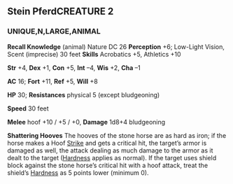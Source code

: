 ## Stein PferdCREATURE 2

### UNIQUE,N,LARGE,ANIMAL

**Recall Knowledge** (animal) Nature DC 26
**Perception** +6; Low-Light Vision, Scent (imprecise) 30 feet
**Skills** Acrobatics +5, Athletics +10

**Str** +4, **Dex** +1, **Con** +5, **Int** –4, **Wis** +2, **Cha** –1

**AC** 16; **Fort** +11, **Ref** +5, **Will** +8

**HP** 30; **Resistances** physical 5 (except bludgeoning)

**Speed** 30 feet

**Melee** hoof +10 / +5 / +0, **Damage** 1d8+4 bludgeoning

**Shattering Hooves** The hooves of the stone horse are as hard as iron; if the horse makes a Hoof [Strike](https://pf2easy.com/index.php?id=1234&name=barkskin#!) and gets a critical hit, the target’s armor is damaged as well, the attack dealing as much damage to the armor as it dealt to the target ([Hardness](https://pf2easy.com/index.php?id=1234&name=barkskin#!) applies as normal). If the target uses shield block against the stone horse’s critical hit with a hoof attack, treat the shield’s [Hardness](https://pf2easy.com/index.php?id=1234&name=barkskin#!) as 5 points lower (minimum 0).